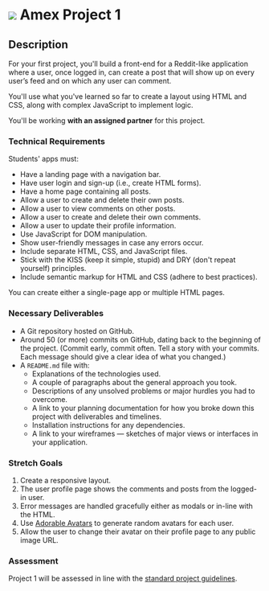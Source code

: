 # ![](https://ga-dash.s3.amazonaws.com/production/assets/logo-9f88ae6c9c3871690e33280fcf557f33.png) Amex Project 1

##  Description

For your first project, you'll build a front-end for a Reddit-like application where a user, once logged in, can create a post that will show up on every user’s feed and on which any user can comment.

You'll use what you've learned so far to create a layout using HTML and CSS, along with complex JavaScript to implement logic.

You'll be working **with an assigned partner** for this project.

### Technical Requirements

Students' apps must:

- Have a landing page with a navigation bar.
- Have user login and sign-up (i.e., create HTML forms).
- Have a home page containing all posts.
- Allow a user to create and delete their own posts.
- Allow a user to view comments on other posts.
- Allow a user to create and delete their own comments.
- Allow a user to update their profile information.
- Use JavaScript for DOM manipulation.
- Show user-friendly messages in case any errors occur.
- Include separate HTML, CSS, and JavaScript files.
- Stick with the KISS (keep it simple, stupid) and DRY (don't repeat yourself) principles.
- Include semantic markup for HTML and CSS (adhere to best practices).

You can create either a single-page app or multiple HTML pages.

### Necessary Deliverables

- A Git repository hosted on GitHub.
- Around 50 (or more) commits on GitHub, dating back to the beginning of the project. (Commit early, commit often. Tell a story with your commits. Each message should give a clear idea of what you changed.)
- A `README.md` file with:
  - Explanations of the technologies used.
  - A couple of paragraphs about the general approach you took.
  - Descriptions of any unsolved problems or major hurdles you had to overcome.
  - A link to your planning documentation for how you broke down this project with deliverables and timelines.
  - Installation instructions for any dependencies.
  - A link to your wireframes — sketches of major views or interfaces in your application.

### Stretch Goals
1. Create a responsive layout.
1. The user profile page shows the comments and posts from the logged-in user.
1. Error messages are handled gracefully either as modals or in-line with the HTML.
1. Use [Adorable Avatars](http://avatars.adorable.io) to generate random avatars for each user.
1. Allow the user to change their avatar on their profile page to any public image URL.


### Assessment

Project 1 will be assessed in line with the [standard project guidelines](https://git.generalassemb.ly/GA-Cognizant/amex-projects/blob/master/project-assessment.md).
